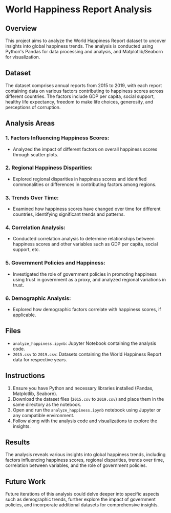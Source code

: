 # World Happiness Report Analysis

## Overview

This project aims to analyze the World Happiness Report dataset to uncover insights into global happiness trends. The analysis is conducted using Python's Pandas for data processing and analysis, and Matplotlib/Seaborn for visualization.

## Dataset

The dataset comprises annual reports from 2015 to 2019, with each report containing data on various factors contributing to happiness scores across different countries. The factors include GDP per capita, social support, healthy life expectancy, freedom to make life choices, generosity, and perceptions of corruption.

## Analysis Areas

### 1. Factors Influencing Happiness Scores:
   - Analyzed the impact of different factors on overall happiness scores through scatter plots.
   
### 2. Regional Happiness Disparities:
   - Explored regional disparities in happiness scores and identified commonalities or differences in contributing factors among regions.

### 3. Trends Over Time:
   - Examined how happiness scores have changed over time for different countries, identifying significant trends and patterns.

### 4. Correlation Analysis:
   - Conducted correlation analysis to determine relationships between happiness scores and other variables such as GDP per capita, social support, etc.

### 5. Government Policies and Happiness:
   - Investigated the role of government policies in promoting happiness using trust in government as a proxy, and analyzed regional variations in trust.

### 6. Demographic Analysis:
   - Explored how demographic factors correlate with happiness scores, if applicable.

## Files

- `analyze_happiness.ipynb`: Jupyter Notebook containing the analysis code.
- `2015.csv` to `2019.csv`: Datasets containing the World Happiness Report data for respective years.

## Instructions

1. Ensure you have Python and necessary libraries installed (Pandas, Matplotlib, Seaborn).
2. Download the dataset files (`2015.csv` to `2019.csv`) and place them in the same directory as the notebook.
3. Open and run the `analyze_happiness.ipynb` notebook using Jupyter or any compatible environment.
4. Follow along with the analysis code and visualizations to explore the insights.

## Results

The analysis reveals various insights into global happiness trends, including factors influencing happiness scores, regional disparities, trends over time, correlation between variables, and the role of government policies.

## Future Work

Future iterations of this analysis could delve deeper into specific aspects such as demographic trends, further explore the impact of government policies, and incorporate additional datasets for comprehensive insights.
